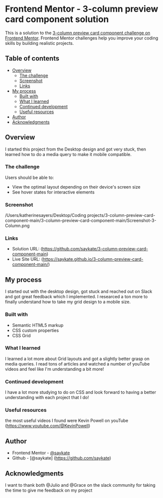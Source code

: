# Frontend Mentor - 3-column preview card component solution

This is a solution to the [3-column preview card component challenge on Frontend Mentor](https://www.frontendmentor.io/challenges/3column-preview-card-component-pH92eAR2-). Frontend Mentor challenges help you improve your coding skills by building realistic projects. 

## Table of contents

- [Overview](#overview)
  - [The challenge](#the-challenge)
  - [Screenshot](#screenshot)
  - [Links](#links)
- [My process](#my-process)
  - [Built with](#built-with)
  - [What I learned](#what-i-learned)
  - [Continued development](#continued-development)
  - [Useful resources](#useful-resources)
- [Author](#author)
- [Acknowledgments](#acknowledgments)

## Overview
I started this project from the Desktop design and got very stuck, then learned how to do a media query to make it mobile compatible. 

### The challenge

Users should be able to:

- View the optimal layout depending on their device's screen size
- See hover states for interactive elements

### Screenshot

/Users/katherinesayers/Desktop/Coding projects/3-column-preview-card-component-main/3-column-preview-card-component-main/Screenshot-3-Column.png

### Links

- Solution URL: (https://github.com/saykate/3-column-preview-card-component-main)
- Live Site URL: (https://saykate.github.io/3-column-preview-card-component-main/)

## My process
I started out with the desktop design, got stuck and reached out on Slack and got great feedback which I implemented. I researced a ton more to finally understand how to take my grid design to a mobile size. 

### Built with

- Semantic HTML5 markup
- CSS custom properties
- CSS Grid


### What I learned

I learned a lot more about Grid layouts and got a slightly better grasp on media queries. I read tons of articles and watched a number of youTube videos and feel like I'm understanding a bit more! 

### Continued development

I have a lot more studying to do on CSS and look forward to having a better understanding with each project that I do! 

### Useful resources

the most useful videos I found were Kevin Powell on youTube (https://www.youtube.com/@KevinPowell)

## Author

- Frontend Mentor - [@saykate](https://www.frontendmentor.io/profile/saykate)
- Github - [@saykate] (https://github.com/saykate)



## Acknowledgments

I want to thank both @Julio and @Grace on the slack community for taking the time to give me feedback on my project
